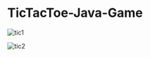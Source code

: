 # TicTacToe-Java-Game

![tic1](https://cloud.githubusercontent.com/assets/11054880/21535991/d3542b36-cda2-11e6-98c7-1e174fd4c6b9.png)


![tic2](https://cloud.githubusercontent.com/assets/11054880/21535992/d3d07b82-cda2-11e6-89eb-66ac6764f327.png)

